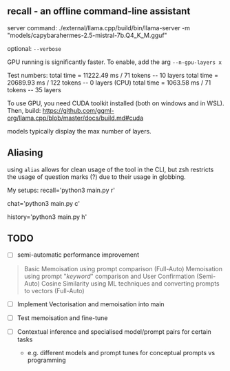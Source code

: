 ## recall - an offline command-line assistant

server command: ./external/llama.cpp/build/bin/llama-server -m "models/capybarahermes-2.5-mistral-7b.Q4_K_M.gguf"

optional: `--verbose`

GPU running is significantly faster. To enable, add the arg `--n-gpu-layers x`

Test numbers:
total time =   11222.49 ms /    71 tokens -- 10 layers
total time =   20689.93 ms /   122 tokens -- 0 layers (CPU)
total time =    1063.58 ms /    71 tokens -- 35 layers

To use GPU, you need CUDA toolkit installed (both on windows and in WSL). Then, build:
https://github.com/ggml-org/llama.cpp/blob/master/docs/build.md#cuda

models typically display the max number of layers.

## Aliasing
using `alias` allows for clean usage of the tool in the CLI, but zsh restricts the usage of question marks (?) due to their usage in globbing.

My setups:
recall='python3 main.py r'

chat='python3 main.py c'

history='python3 main.py h'
## TODO
- [ ] semi-automatic performance improvement
> Basic Memoisation using prompt comparison (Full-Auto)
> Memoisation using prompt "*keyword*" comparison and User Confirmation (Semi-Auto)
> Cosine Similarity using ML techniques and converting prompts to vectors (Full-Auto)

- [ ] Implement Vectorisation and memoisation into main
- [ ] Test memoisation and fine-tune

- [ ] Contextual inference and specialised model/prompt pairs for certain tasks
    - e.g. different models and prompt tunes for conceptual prompts vs programming
